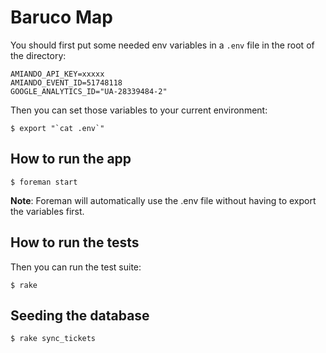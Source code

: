 # Baruco Map

You should first put some needed env variables in a `.env` file in the root of
the directory:

    AMIANDO_API_KEY=xxxxx
    AMIANDO_EVENT_ID=51748118
    GOOGLE_ANALYTICS_ID="UA-28339484-2"

Then you can set those variables to your current environment:

    $ export "`cat .env`"

## How to run the app

    $ foreman start

**Note**: Foreman will automatically use the .env file without having to export
the variables first.

## How to run the tests

Then you can run the test suite:

    $ rake

## Seeding the database

    $ rake sync_tickets